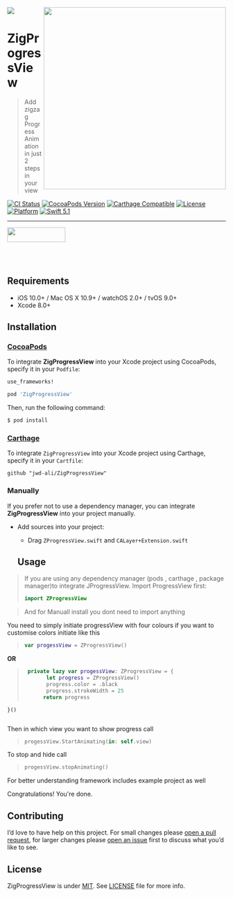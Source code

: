 <img src="https://github.com/jwd-ali/TidalTestProject/blob/master/images/header/header.png">
<img align="right" src="https://github.com/jwd-ali/ZigProgressView/blob/master/Images/ezgif.com-video-to-gif-31.gif"  width = "420"/>

# ZigProgressView
> Add zigzag Progress Animation in just 2 steps in your view

[![CI Status](https://travis-ci.org/jwd-ali/RingPieChart.svg)](https://travis-ci.org/jwd-ali/RingPieChart)
[![CocoaPods Version](https://img.shields.io/cocoapods/v/Drag3DRotateCard.svg?style=flat)](https://cocoapods.org/pods/Drag3DRotateCard)
[![Carthage Compatible](https://img.shields.io/badge/Carthage-compatible-0473B3.svg?style=flat)](https://github.com/Carthage/Carthage)
[![License](https://img.shields.io/cocoapods/l/RingPieChart.svg?style=flat)](https://cocoapods.org/pods/Drag3DRotateCard)
[![Platform](https://img.shields.io/cocoapods/p/RingPieChart.svg?style=flat)](https://cocoapods.org/pods/Drag3DRotateCard)
[![Swift 5.1](https://img.shields.io/badge/swift-5.1-orange)](https://swift.org)


___

<p> 
  

<a href="https://www.linkedin.com/in/jawad-ali-3804ab24/"><img src="https://i.imgur.com/vGjsQPt.png" width="134" height="34"></a>  

</br></br>


## Requirements

- iOS 10.0+ / Mac OS X 10.9+ / watchOS 2.0+ / tvOS 9.0+
- Xcode 8.0+


## Installation

### [CocoaPods](http://cocoapods.org)

To integrate **ZigProgressView** into your Xcode project using CocoaPods, specify it in your `Podfile`:

```ruby
use_frameworks!

pod 'ZigProgressView'
```

Then, run the following command:

```bash
$ pod install
```
### [Carthage](http://github.com/Carthage/Carthage)

To integrate `ZigProgressView` into your Xcode project using Carthage, specify it in your `Cartfile`:

```ogdl
github "jwd-ali/ZigProgressView"
```
### Manually

If you prefer not to use a dependency manager, you can integrate **ZigProgressView** into your project manually.

- Add sources into your project:
  - Drag `ZProgressView.swift` and `CALayer+Extension.swift`

  ## Usage
  
> If you are using any dependency manager (pods , carthage , package manager)to integrate JProgressView. Import ProgressView first:
> ```swift
> import ZProgressView
> ```

> And for Manuall install you dont need to import anything 


You need to simply initiate progressView with four colours if you want to customise colors  initiate  like this

> ```swift
> var progessView = ZProgressView() 
> ```

**OR**

> ```swift
>  private lazy var progessView: ZProgressView = {
>        let progress = ZProgressView()
>        progress.color = .black
>        progress.strokeWidth = 25
>       return progress
    }()
> ```

Then in which view you want to show progress call

> ```swift
>progessView.StartAnimating(in: self.view)
> ```

To stop and hide call

> ```swift
> progessView.stopAnimating()
> ```

For better understanding framework includes example project as well
 
 Congratulations! You're done.




## Contributing

I’d love to have help on this project. For small changes please [open a pull request](https://github.com/jwd-ali/ZigProgressView/pulls), for larger changes please [open an issue](https://github.com/jwd-ali/ZigProgressView/issues) first to discuss what you’d like to see.


License
-------

ZigProgressView is under [MIT](https://opensource.org/licenses/MIT). See [LICENSE](LICENSE) file for more info.
